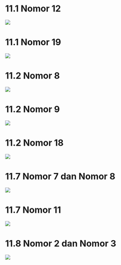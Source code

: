 # 11.1 Nomor 12

![](../img/Soal_Fourier_1.jpg)

# 11.1 Nomor 19

![](../img/Soal_Fourier_2.jpg)

# 11.2 Nomor 8

![](../img/Soal_Fourier_3.jpg)

# 11.2 Nomor 9

![](../img/Soal_Fourier_4.jpg)

# 11.2 Nomor 18

![](../img/Soal_Fourier_5.jpg)

# 11.7 Nomor 7 dan Nomor 8

![](../img/Soal_Fourier_6.jpg)

# 11.7 Nomor 11

![](../img/Soal_Fourier_7.jpg)

# 11.8 Nomor 2 dan Nomor 3

![](../img/Soal_Fourier_8.jpg)